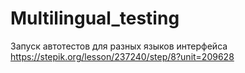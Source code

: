 # Multilingual_testing
Запуск автотестов для разных языков интерфейса
https://stepik.org/lesson/237240/step/8?unit=209628
